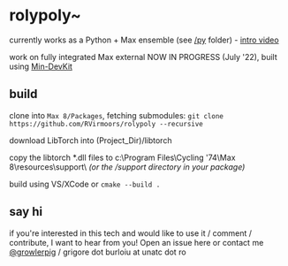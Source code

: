 # rolypoly~

currently works as a Python + Max ensemble (see [/py](/py) folder) - [intro video](https://youtu.be/UHBIzfc5DCI)

work on fully integrated Max external NOW IN PROGRESS (July '22), built using [Min-DevKit](https://github.com/Cycling74/min-devkit)

## build

clone into `Max 8/Packages`, fetching submodules: `git clone https://github.com/RVirmoors/rolypoly --recursive`

download LibTorch into (Project_Dir)/libtorch

copy the libtorch *.dll files to c:\Program Files\Cycling '74\Max 8\resources\support\ *(or the /support directory in your package)*

build using VS/XCode or `cmake --build .`

## say hi

if you're interested in this tech and would like to use it / comment / contribute, I want to hear from you! Open an issue here or contact me [@growlerpig](https://twitter.com/growlerpig/) / grigore dot burloiu at unatc dot ro
